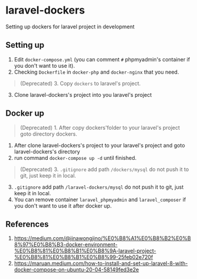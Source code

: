 # laravel-dockers
Setting up dockers for laravel project in development

## Setting up
1. Edit `docker-compose.yml` (you can comment `#` phpmyadmin's container if you don't want to use it).
2. Checking `Dockerfile` in `docker-php` and `docker-nginx` that you need.
> (Deprecated) 3. Copy `dockers` to laravel's project. 
3. Clone laravel-dockers's project into you laravel's project

## Docker up
> (Deprecated) 1. After copy dockers'folder to your laravel's project goto directory dockers.
1. After clone laravel-dockers's project to your laravel's project and goto laravel-dockers's directory
2. run command `docker-compose up -d` until finished.
> (Deprecated) 3. `.gitignore` add path `/dockers/mysql` do not push it to git, just keep it in local.
3. `.gitignore` add path `/laravel-dockers/mysql` do not push it to git, just keep it in local.
4. You can remove container `laravel_phpmyadmin` and `laravel_composer` if you don't want to use it after docker up.

## References
1. https://medium.com/@jinawongjino/%E0%B8%A1%E0%B8%B2%E0%B8%97%E0%B8%B3-docker-environment-%E0%B8%81%E0%B8%B1%E0%B8%9A-laravel-project-%E0%B8%81%E0%B8%B1%E0%B8%99-25feb02e720f
2. https://maruan.medium.com/how-to-install-and-set-up-laravel-8-with-docker-compose-on-ubuntu-20-04-58149fed3e2e

